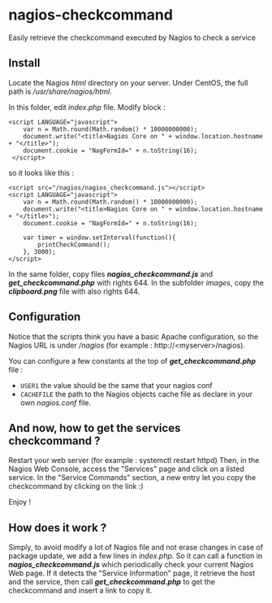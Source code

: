 # nagios-checkcommand
Easily retrieve the checkcommand executed by Nagios to check a service

## Install
Locate the Nagios *html* directory on your server. Under CentOS, the full path is */usr/share/nagios/html*.

In this folder, edit *index.php* file. Modify block :
```
<script LANGUAGE="javascript">
	var n = Math.round(Math.random() * 10000000000);
	document.write("<title>Nagios Core on " + window.location.hostname + "</title>");
	document.cookie = "NagFormId=" + n.toString(16);
 </script>
```
so it looks like this : 
```
<script src="/nagios/nagios_checkcommand.js"></script>
<script LANGUAGE="javascript">
	var n = Math.round(Math.random() * 10000000000);
	document.write("<title>Nagios Core on " + window.location.hostname + "</title>");
	document.cookie = "NagFormId=" + n.toString(16);

	var timer = window.setInterval(function(){
		printCheckCommand();
	}, 3000);
</script>
```

In the same folder, copy files **_nagios_checkcommand.js_** and **_get_checkcommand.php_** with rights 644.
In the subfolder *images*, copy the **_clipboard.png_** file with also rights 644.

## Configuration
Notice that the scripts think you have a basic Apache configuration, so the Nagios URL is under */nagios* (for example : http://\<myserver\>/nagios).

You can configure a few constants at the top of **_get_checkcommand.php_** file :
- `USER1` the value should be the same that your nagios conf
- `CACHEFILE` the path to the Nagios objects cache file as declare in your own *nagios.conf* file.

## And now, how to get the services checkcommand ?
Restart your web server (for example : systemctl restart httpd)
Then, in the Nagios Web Console, access the "Services" page and click on a listed service. 
In the "Service Commands" section, a new entry let you copy the checkcommand by clicking on the link :)

Enjoy !

## How does it work ? 
Simply, to avoid modify a lot of Nagios file and not erase changes in case of package update, we add a few lines in *index.php*. 
So it can call a function in **_nagios_checkcommand.js_** which periodically check your current Nagios Web page. If it detects the "Service Information" page, it retrieve the host and the service, then call **_get_checkcommand.php_** to get the checkcommand and insert a link to copy it.
